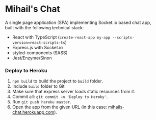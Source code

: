 # Mihail's Chat
A single page application (SPA) implementing Socket.io based chat app, built with the following technical stack:
- React with TypeScript (`create-react-app my-app --scripts-version=react-scripts-ts`)
- Express.js with Socket.io
- styled-components (SASS)
- Jest/Enzyme/Sinon

### Deploy to Heroku

1. `npm build` to build the project to `build` folder.
2. Include `build` folder to Git
3. Make sure that express server loads static resources from it.
4. Commit all: `git commit -m 'Deploy to Heroky'`.
5. Run `git push heroku master`.
6. Open the app from the given URL (in this case: [mihails-chat.herokuapp.com](http://mihails-chat.herokuapp.com)).
